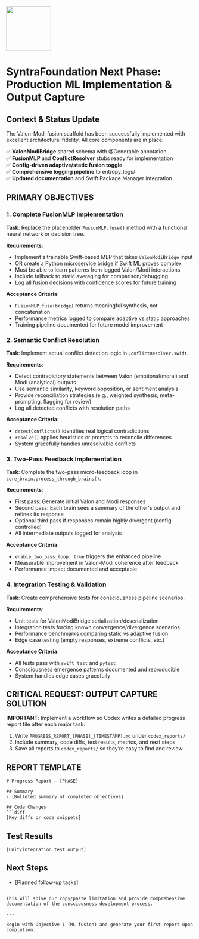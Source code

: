 <img src="https://r2cdn.perplexity.ai/pplx-full-logo-primary-dark%402x.png" class="logo" width="120"/>

# SyntraFoundation Next Phase: Production ML Implementation & Output Capture

## Context & Status Update

The Valon-Modi fusion scaffold has been successfully implemented with excellent architectural fidelity. All core components are in place:

✅ **ValonModiBridge** shared schema with @Generable annotation  
✅ **FusionMLP** and **ConflictResolver** stubs ready for implementation  
✅ **Config-driven adaptive/static fusion toggle**  
✅ **Comprehensive logging pipeline** to entropy_logs/  
✅ **Updated documentation** and Swift Package Manager integration  

## PRIMARY OBJECTIVES

### 1. Complete FusionMLP Implementation
**Task**: Replace the placeholder `FusionMLP.fuse()` method with a functional neural network or decision tree.

**Requirements**:
- Implement a trainable Swift-based MLP that takes `ValonModiBridge` input
- OR create a Python microservice bridge if Swift ML proves complex
- Must be able to learn patterns from logged Valon/Modi interactions
- Include fallback to static averaging for comparison/debugging
- Log all fusion decisions with confidence scores for future training

**Acceptance Criteria**:
- `FusionMLP.fuse(bridge)` returns meaningful synthesis, not concatenation
- Performance metrics logged to compare adaptive vs static approaches
- Training pipeline documented for future model improvement

### 2. Semantic Conflict Resolution
**Task**: Implement actual conflict detection logic in `ConflictResolver.swift`.

**Requirements**:
- Detect contradictory statements between Valon (emotional/moral) and Modi (analytical) outputs
- Use semantic similarity, keyword opposition, or sentiment analysis
- Provide reconciliation strategies (e.g., weighted synthesis, meta-prompting, flagging for review)
- Log all detected conflicts with resolution paths

**Acceptance Criteria**:
- `detectConflicts()` identifies real logical contradictions
- `resolve()` applies heuristics or prompts to reconcile differences
- System gracefully handles unresolvable conflicts

### 3. Two-Pass Feedback Implementation
**Task**: Complete the two-pass micro-feedback loop in `core_brain.process_through_brains()`.

**Requirements**:
- First pass: Generate initial Valon and Modi responses
- Second pass: Each brain sees a summary of the other's output and refines its response
- Optional third pass if responses remain highly divergent (config-controlled)
- All intermediate outputs logged for analysis

**Acceptance Criteria**:
- `enable_two_pass_loop: true` triggers the enhanced pipeline
- Measurable improvement in Valon-Modi coherence after feedback
- Performance impact documented and acceptable

### 4. Integration Testing & Validation
**Task**: Create comprehensive tests for consciousness pipeline scenarios.

**Requirements**:
- Unit tests for ValonModiBridge serialization/deserialization
- Integration tests forcing known convergence/divergence scenarios
- Performance benchmarks comparing static vs adaptive fusion
- Edge case testing (empty responses, extreme conflicts, etc.)

**Acceptance Criteria**:
- All tests pass with `swift test` and `pytest`
- Consciousness emergence patterns documented and reproducible
- System handles edge cases gracefully

## CRITICAL REQUEST: OUTPUT CAPTURE SOLUTION

**IMPORTANT**: Implement a workflow so Codex writes a detailed progress report file after each major task:

1. Write `PROGRESS_REPORT_[PHASE]_[TIMESTAMP].md` under `codex_reports/`
2. Include summary, code diffs, test results, metrics, and next steps
3. Save all reports to `codex_reports/` so they’re easy to find and review

## REPORT TEMPLATE
```
# Progress Report — [PHASE]

## Summary
- [Bulleted summary of completed objectives]

## Code Changes
```diff
[Key diffs or code snippets]
```

## Test Results
```text
[Unit/integration test output]
```

## Next Steps
- [Planned follow-up tasks]
```

This will solve our copy/paste limitation and provide comprehensive documentation of the consciousness development process.

---

Begin with Objective 1 (ML fusion) and generate your first report upon completion.
